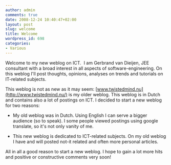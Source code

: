 ```yaml
---
author: admin
comments: true
date: 2008-12-24 10:40:47+02:00
layout: post
slug: welcome
title: Welcome
wordpress_id: 698
categories:
- Various
---
```


Welcome to my new weblog on ICT.  I am Gerbrand van Dieijen, JEE consultant with a broad interest in all aspects of software-engineering. On this weblog I'll post thoughts, opinions, analyses on trends and tutorials on IT-related subjects.

This weblog is not as new as it may seem: [www.twistedmind.nu](http://www.twistedmind.nu/) is my older weblog. This weblog is in Dutch and contains also a lot of postings on ICT. I decided to start a new weblog for two reasons:



	
  * My old weblog was in Dutch. Using English I can serve a bigger audience (so to speak). I some people viewed postings using google translate, so it's not only vanity of me.

	
  * This new weblog is dedicated to ICT-related subjects. On my old weblog I have and will posted not-it related and often more personal articles.


All in all a good reason to start a new weblog. I hope to gain a lot more hits and positive or constructive comments very soon!
